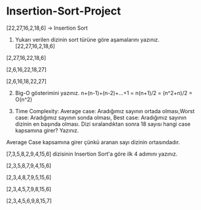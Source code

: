# Insertion-Sort-Project
[22,27,16,2,18,6] -> Insertion Sort

1) Yukarı verilen dizinin sort türüne göre aşamalarını yazınız.
[22,27,16,2,18,6]

[2,27,16,22,18,6]

[2,6,16,22,18,27]

[2,6,16,18,22,27]

2) Big-O gösterimini yazınız.
n+(n-1)+(n-2)+...+1 = n(n+1)/2 = (n^2+n)/2 = O(n^2)

3) Time Complexity: Average case: Aradığımız sayının ortada olması,Worst case: Aradığımız sayının sonda olması, Best case: Aradığımız sayının dizinin en başında olması.
Dizi sıralandıktan sonra 18 sayısı hangi case kapsamına girer? Yazınız.

Average Case kapsamına girer çünkü aranan sayı dizinin ortasındadır.

[7,3,5,8,2,9,4,15,6] dizisinin Insertion Sort'a göre ilk 4 adımını yazınız.

[2,3,5,8,7,9,4,15,6]

[2,3,4,8,7,9,5,15,6]

[2,3,4,5,7,9,8,15,6]

[2,3,4,5,6,9,8,15,7]
